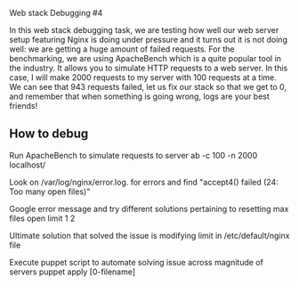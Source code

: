 Web stack Debugging #4

In this web stack debugging task, we are testing how well our web server setup featuring Nginx is doing under pressure and it turns out it is not doing well: we are getting a huge amount of failed requests.
For the benchmarking, we are using ApacheBench which is a quite popular tool in the industry. It allows you to simulate HTTP requests to a web server. In this case, I will make 2000 requests to my server with 100 requests at a time. We can see that 943 requests failed, let us fix our stack so that we get to 0, and remember that when something is going wrong, logs are your best friends!


## How to debug

Run ApacheBench to simulate requests to server ab -c 100 -n 2000 localhost/

Look on /var/log/nginx/error.log. for errors and find "accept4() failed (24: Too many open files)"

Google error message and try different solutions pertaining to resetting max files open limit 1 2

Ultimate solution that solved the issue is modifying limit in /etc/default/nginx file

Execute puppet script to automate solving issue across magnitude of servers puppet apply [0-filename]

